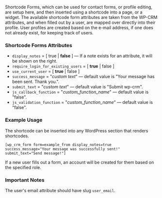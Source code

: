 Shortcode Forms, which can be used for contact forms, or profile editing, are setup here, and then inserted using a shortcode into a page, or a widget. The available shortcode form attributes are taken from the WP-CRM attributes, and when filled out by a user, are mapped over directly into their profile. User profiles are created based on the e-mail address, if one does not already exist, for keeping track of users.

### Shortcode Forms Attributes

* `display_notes` = [ true | **false** ] — If a note exists for an attribute, it will be shown on the right.
* `require_login_for_existing_users` = [ **true** | false ]
* `use_current_user` = [ **true** | false ]
* `success_message` = "_custom text_" — default value is "Your message has been sent. Thank you.".
* `submit_text` = "_custom text_" — default value is "Submit wp-crm".
* `js_callback_function` = "_custom_function_name_" — default value is "false".
* `js_validation_function` = "_custom_function_name_" — default value is "false".

### Example Usage
The shortcode can be inserted into any WordPress section that renders shortcodes. 
```
[wp_crm_form form=example_from display_notes=true success_message="Your message was successfully sent!" submit_text="Send message!"]
```
If a new user fills out a form, an account will be created for them based on the specified role.

### Important Notes
The user's email attribute should have slug `user_email`.

